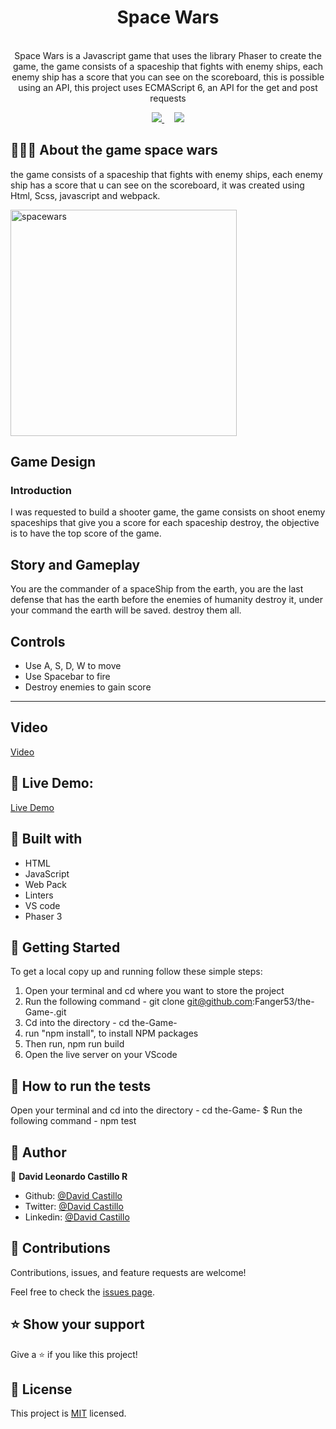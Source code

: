 <h1 align="center">Space Wars </h1>

<p align="center">
  
  <br>
    Space Wars is a Javascript game that uses the library Phaser to create the game,  the game consists of a spaceship that fights with enemy ships, each enemy ship has a score that you can see on the scoreboard, this is possible using an API, this project uses ECMAScript 6, an API for the get and post requests
</p>

<p align="center">
  <a href="https://github.com/Fanger53/toDo-List/issues">
    <img src="https://img.shields.io/badge/REPORT%20A%20BUG-purple?style=for-the-badge">
  </a>
   ‎ ‎ ‎ ‎
  <a href="https://github.com/Fanger53/toDo-List">
    <img src="https://img.shields.io/badge/Request%20a%20feature-purple?style=for-the-badge">
  </a>
</p>



## 👩🏼‍💻 About the game space wars

the game consists of a spaceship that fights with enemy ships, each enemy ship has a score that u can see on the scoreboard, it was created using Html, Scss, javascript and webpack.


<img width="362" alt="spacewars" src="https://user-images.githubusercontent.com/31552010/126503079-ca798f35-ddec-47ea-9cb3-5fef5d4b8a63.png">

## Game Design

### Introduction 

I was requested to build a shooter game, the game consists on shoot enemy spaceships that give you a score for each spaceship destroy, the objective is to have the top score of the game.

## Story and Gameplay

You are the commander of a spaceShip from the earth, you are the last defense that has the earth before the enemies of humanity destroy it, under your command the earth will be saved. destroy them all.

## Controls

- Use A, S, D, W to move
- Use Spacebar to fire
- Destroy enemies to gain score

<hr>

## Video

[Video](https://www.loom.com/share/77c3d67401184d8abdf72b7ab7b9787b)


## 🔴 Live Demo:

[Live Demo](https://raw.githack.com/Fanger53/the-Game-/game/dist/index.html)

## 🔧 Built with

- HTML
- JavaScript
- Web Pack 
- Linters
- VS code
- Phaser 3




## 🤖 Getting Started

To get a local copy up and running follow these simple steps:

1. Open your terminal and cd where you want to store the project
2. Run the following command - git clone git@github.com:Fanger53/the-Game-.git
3. Cd into the directory - cd the-Game-
4. run "npm install", to install NPM packages
5. Then run, npm run build
6. Open the live server on your VScode

## :mechanical_arm: How to run the tests
Open your terminal and cd into the directory - cd the-Game- $
Run the following command - npm test


## 👥 Author

👤 **David Leonardo Castillo R**

- Github: [@David Castillo](https://github.com/Fanger53)
- Twitter: [@David Castillo](https://twitter.com/DavidLe97005129)
- Linkedin: [@David Castillo](https://www.linkedin.com/in/david-castillo-61ba10b8/)



## 🤝 Contributions

Contributions, issues, and feature requests are welcome!

Feel free to check the [issues page](https://github.com/Fanger53/restaurant-webpack/issues).


## ⭐ Show your support

Give a ⭐️ if you like this project!


## 📝 License

This project is [MIT](https://opensource.org/licenses/MIT) licensed.



